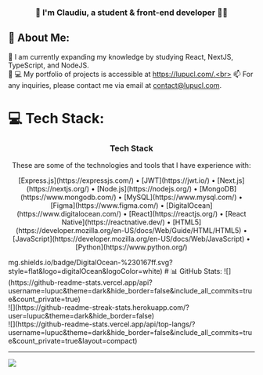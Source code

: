 ### <div align="center">👋 I'm Claudiu, a student & front-end developer 👨‍💻</div>  

## 💫 About Me:
🌱 I am currently expanding my knowledge by studying React, NextJS, TypeScript, and NodeJS.<br>👨‍
💻 My portfolio of projects is accessible at https://lupucl.com/.<br>
📫 For any inquiries, please contact me via email at contact@lupucl.com.


# 💻 Tech Stack:
<div align="center">
  <h3>Tech Stack</h3>
  <p>These are some of the technologies and tools that I have experience with:</p>
  <p>
    [Express.js](https://expressjs.com/) &bull;
    [JWT](https://jwt.io/) &bull;
    [Next.js](https://nextjs.org/) &bull;
    [Node.js](https://nodejs.org/) &bull;
    [MongoDB](https://www.mongodb.com/) &bull;
    [MySQL](https://www.mysql.com/) &bull;
    [Figma](https://www.figma.com/) &bull;
    [DigitalOcean](https://www.digitalocean.com/) &bull;
    [React](https://reactjs.org/) &bull;
    [React Native](https://reactnative.dev/) &bull;
    [HTML5](https://developer.mozilla.org/en-US/docs/Web/Guide/HTML/HTML5) &bull;
    [JavaScript](https://developer.mozilla.org/en-US/docs/Web/JavaScript) &bull;
    [Python](https://www.python.org/)
  </p>
</div>mg.shields.io/badge/DigitalOcean-%230167ff.svg?style=flat&logo=digitalOcean&logoColor=white)
# 📊 GitHub Stats:
![](https://github-readme-stats.vercel.app/api?username=lupuc&theme=dark&hide_border=false&include_all_commits=true&count_private=true)<br/>
![](https://github-readme-streak-stats.herokuapp.com/?user=lupuc&theme=dark&hide_border=false)<br/>
![](https://github-readme-stats.vercel.app/api/top-langs/?username=lupuc&theme=dark&hide_border=false&include_all_commits=true&count_private=true&layout=compact)


---
[![](https://visitcount.itsvg.in/api?id=lupucl&icon=2&color=8)](https://visitcount.itsvg.in)
